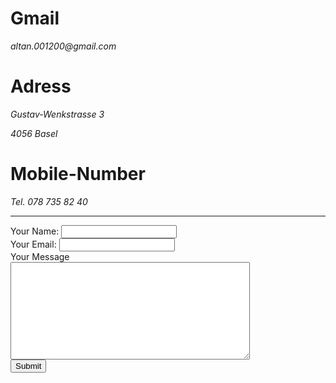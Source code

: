 <!DOCTYPE html>
<html lang="en" dir="ltr">

<head>
  <meta charset="utf-8">
  <title>You want to Contact me, well this is the right place</title>
</head>

<body>

  <h1>Gmail</h1>
  <p><em>altan.001200@gmail.com</em></p>
  <h1>Adress</h1>
  <p><em>Gustav-Wenkstrasse 3</em></p>
  <p><em>4056 Basel</em></p>
  <h1>Mobile-Number</h1>
  <p><em>Tel. 078 735 82 40</em></p>
  <hr noshade=0>
  <form action="mailto:ykadaltan@gmail.com" method="post" enctype="text/plain">
    <label>Your Name:</label>
    <input type="text" name="yourName" value=""><br>
    <label>Your Email:</label>
    <input type="email" name="yourEmail" value=""><br>
    <label>Your Message</label><br>
    <textarea name="ypourMessage" rows="10" cols="45"></textarea><br>
    <input type="submit" name="">
  </form>
</body>

</html>
